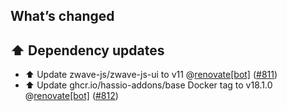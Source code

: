 ## What’s changed

## ⬆️ Dependency updates

- ⬆️ Update zwave-js/zwave-js-ui to v11 @[renovate[bot]](https://github.com/apps/renovate) ([#811](https://github.com/hassio-addons/addon-zwave-js-ui/pull/811))
- ⬆️ Update ghcr.io/hassio-addons/base Docker tag to v18.1.0 @[renovate[bot]](https://github.com/apps/renovate) ([#812](https://github.com/hassio-addons/addon-zwave-js-ui/pull/812))
